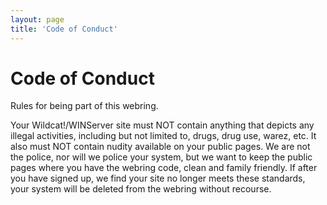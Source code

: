```yaml
---
layout: page
title: 'Code of Conduct'
---
```


# Code of Conduct

Rules for being part of this webring.

Your Wildcat!/WINServer site must NOT contain anything that depicts any illegal activities, including but not limited to, drugs, drug use, warez, etc. It also must NOT contain nudity available on your public pages. We are not the police, nor will we police your system, but we want to keep the public pages where you have the webring code, clean and family friendly. If after you have signed up, we find your site no longer meets these standards, your system will be deleted from the webring without recourse.
